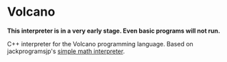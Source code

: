 # Volcano

**This interpreter is in a very early stage. Even basic programs will not run.**

C++ interpreter for the Volcano programming language. Based on jackprogramsjp's [simple math interpreter](https://github.com/jackprogramsjp/CPP-Simple-Math-Interpreter-V2).